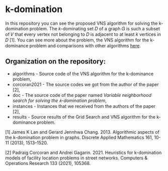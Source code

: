 # k-domination

In this repository you can see the proposed VNS algorithm for solving the k-domination problem. The 𝑘-dominating set 𝐷 of a graph 𝐺 is such a subset of 𝑉 that every vertex not belonging to 𝐷 is adjacent to at least 𝑘 vertices in 𝐷 [1]. You can see more about the problem, the VNS algorithm for the k-dominance problem and comparisons with other algorithms [here](https://github.com/mikiMilan/k-domination/blob/main/doc/gecco_2023_revised.pdf).

## Organization on the repository:
- algorithms - Source code of the VNS algorithm for the k-dominance problem,
- corcoran2021 - The source codes we got from the author of the paper [2],
- doc - The source code of the paper named *Variable neighborhood search for solving the 𝑘-domination problem*,
- instances - Instances that we received from the authors of the paper [2],
- results - Source results of the Grid Search and VNS algorithm for the k-dominance problem.


[1] James K Lan and Gerard Jennhwa Chang. 2013. Algorithmic aspects of the k-domination
problem in graphs. Discrete Applied Mathematics 161, 10-11 (2013),
1513–1520.

[2] Padraig Corcoran and Andrei Gagarin. 2021. Heuristics for k-domination models
of facility location problems in street networks. Computers & Operations Research
133 (2021), 105368.

